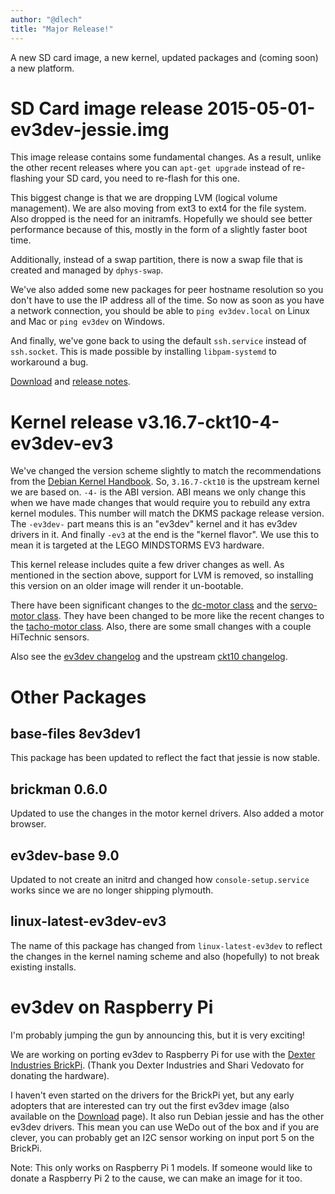 ```yaml
---
author: "@dlech"
title: "Major Release!"
---
```


A new SD card image, a new kernel, updated packages and (coming soon) a new
platform.

# SD Card image release 2015-05-01-ev3dev-jessie.img

This image release contains some fundamental changes. As a result, unlike the
other recent releases where you can `apt-get upgrade` instead of re-flashing
your SD card, you need to re-flash for this one.

This biggest change is that we are dropping LVM (logical volume management).
We are also moving from ext3 to ext4 for the file system. Also dropped is the
need for an initramfs. Hopefully we should see better performance because of
this, mostly in the form of a slightly faster boot time.

Additionally, instead of a swap partition, there is now a swap file that is
created and managed by `dphys-swap`.

We've also added some new packages for peer hostname resolution so you don't
have to use the IP address all of the time. So now as soon as you have a network
connection, you should be able to `ping ev3dev.local` on Linux and Mac or
`ping ev3dev` on Windows.

And finally, we've gone back to using the default `ssh.service` instead of
`ssh.socket`. This is made possible by installing `libpam-systemd` to
workaround a bug.

[Download] and [release notes].

# Kernel release v3.16.7-ckt10-4-ev3dev-ev3

We've changed the version scheme slightly to match the recommendations from the
[Debian Kernel Handbook]. So, `3.16.7-ckt10` is the upstream kernel we are based
on. `-4-` is the ABI version. ABI means we only change this when we have made
changes that would require you to rebuild any extra kernel modules. This number
will match the DKMS package release version. The `-ev3dev-` part means this is
an "ev3dev" kernel and it has ev3dev drivers in it. And finally `-ev3` at the
end is the "kernel flavor". We use this to mean it is targeted at the LEGO
MINDSTORMS EV3 hardware.

This kernel release includes quite a few driver changes as well. As mentioned
in the section above, support for LVM is removed, so installing this version
on an older image will render it un-bootable.

There have been significant changes to the [dc-motor class] and the [servo-motor
class]. They have been changed to be more like the recent changes to the
[tacho-motor class]. Also, there are some small changes with a couple HiTechnic
sensors.

Also see the [ev3dev changelog] and the upstream [ckt10 changelog].

# Other Packages

## base-files 8ev3dev1

This package has been updated to reflect the fact that jessie is now stable.

## brickman 0.6.0

Updated to use the changes in the motor kernel drivers. Also added a motor browser.

## ev3dev-base 9.0

Updated to not create an initrd and changed how `console-setup.service` works
since we are no longer shipping plymouth.

## linux-latest-ev3dev-ev3

The name of this package has changed from `linux-latest-ev3dev` to reflect the
changes in the kernel naming scheme and also (hopefully) to not break existing
installs.

# ev3dev on Raspberry Pi

I'm probably jumping the gun by announcing this, but it is very exciting!

We are working on porting ev3dev to Raspberry Pi for use with the [Dexter Industries
BrickPi]. (Thank you Dexter Industries and Shari Vedovato for donating the hardware).

I haven't even started on the drivers for the BrickPi yet, but any early adopters
that are interested can try out the first ev3dev image (also available on the
[Download] page). It also run Debian jessie and has the other ev3dev drivers.
This mean you can use WeDo out of the box and if you are clever, you can probably
get an I2C sensor working on input port 5 on the BrickPi.

Note: This only works on Raspberry Pi 1 models. If someone would like to donate
a Raspberry Pi 2 to the cause, we can make an image for it too.

[Debian Kernel Handbook]: http://kernel-handbook.alioth.debian.org/
[Download]: https://github.com/ev3dev/ev3dev/releases/tag/ev3dev-jessie-2015-05-01
[release notes]: https://github.com/ev3dev/ev3dev/blob/master/release-notes/ev3dev-jessie-2015-05-01.img-release-notes.md
[dc-motor class]: http://www.ev3dev.org/docs/drivers/dc-motor-class/
[servo-motor class]: http://www.ev3dev.org/docs/drivers/servo-motor-class/
[tacho-motor class]: http://www.ev3dev.org/docs/drivers/tacho-motor-class/
[ev3dev changelog]: https://github.com/ev3dev/ev3dev-kpkg/blob/ev3dev-jessie/ev3dev-ev3/changelog
[ckt10 changelog]: https://lists.ubuntu.com/archives/kernel-team/2015-April/056345.html
[Dexter Industries BrickPi]: http://www.dexterindustries.com/BrickPi/
